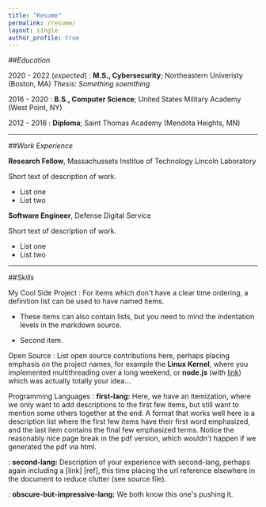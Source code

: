 ```yaml
---
title: "Resume"
permalink: /resume/
layout: single
author_profile: true
---
```


##*Education*

2020 - 2022 (*expected*)
: **M.S., Cybersecurity**; Northeastern Univeristy (Boston, MA)
	*Thesis: Something soemthing*

2016 - 2020
:	**B.S., Computer Science**; United States Military Academy (West Point, NY)

2012 - 2016
:	**Diploma**; Saint Thomas Academy (Mendota Heights, MN)

---

##*Work Experience*

**Research Fellow**, Massachussets Institue of Technology Lincoln Laboratory

Short text of description of work.

* List one
* List two

**Software Engineer**, Defense Digital Service

Short text of description of work.

* List one
* List two

---

##*Skills*

My Cool Side Project
:   For items which don't have a clear time ordering, a definition
    list can be used to have named items.

   * These items can also contain lists, but you need to mind the
      indentation levels in the markdown source.
    
   * Second item.

Open Source
:   List open source contributions here, perhaps placing emphasis on
    the project names, for example the **Linux Kernel**, where you
    implemented multithreading over a long weekend, or **node.js**
    (with [link](http://nodejs.org)) which was actually totally
    your idea...

Programming Languages
:   **first-lang:** Here, we have an itemization, where we only want
    to add descriptions to the first few items, but still want to
    mention some others together at the end. A format that works well
    here is a description list where the first few items have their
    first word emphasized, and the last item contains the final few
    emphasized terms. Notice the reasonably nice page break in the pdf
    version, which wouldn't happen if we generated the pdf via html.

:   **second-lang:** Description of your experience with second-lang,
    perhaps again including a [link] [ref], this time placing the url
    reference elsewhere in the document to reduce clutter (see source
    file). 

:   **obscure-but-impressive-lang:** We both know this one's pushing
    it.